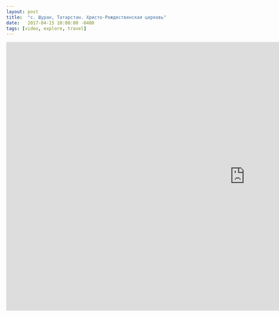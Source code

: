 ```yaml
---
layout: post
title:  "с. Шуран, Татарстан. Христо-Рождественская церковь"
date:   2017-04-15 10:00:00 -0400
tags: [video, explore, travel]
---
```


<div class="post-iframe"><iframe width="1280" height="720" src="https://www.youtube.com/embed/49P4UGGbyvI?rel=0&amp;showinfo=0" frameborder="0" allowfullscreen=""></iframe></div>